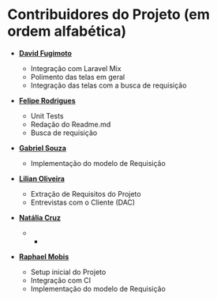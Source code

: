 Contribuidores do Projeto (em ordem alfabética)
============================================

* **[David Fugimoto](https://github.com/dsfugimoto)**

  * Integração com Laravel Mix
  * Polimento das telas em geral 
  * Integração das telas com a busca de requisição

* **[Felipe Rodrigues](https://github.com/fbidu)**

  * Unit Tests
  * Redação do Readme.md
  * Busca de requisição

* **[Gabriel Souza](https://github.com/gabriel4k2)**

  * Implementação do modelo de Requisição

* **[Lilian Oliveira](https://github.com/lilianfontan)**

  * Extração de Requisitos do Projeto
  * Entrevistas com o Cliente (DAC)

* **[Natália Cruz](https://github.com/gerad)**

  * -

* **[Raphael Mobis](https://github.com/rmobis)**

  * Setup inicial do Projeto
  * Integração com CI
  * Implementação do modelo de Requisição
